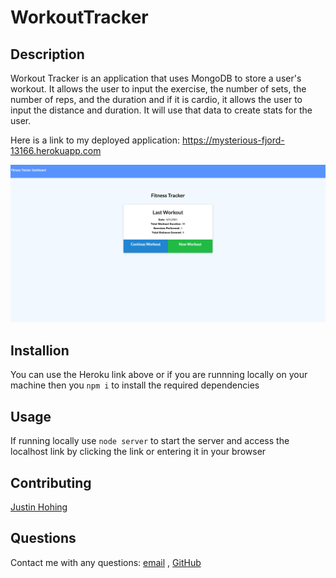 # WorkoutTracker

## Description

Workout Tracker is an application that uses MongoDB to store a user's workout. It allows the user to input the exercise, the number of sets, the number of reps, and the duration and if it is cardio, it allows the user to input the distance and duration. It will use that data to create stats for the user.

Here is a link to my deployed application: https://mysterious-fjord-13166.herokuapp.com

![Workout Tracker](./assets/WorkoutTracker.png)

## Installion
You can use the Heroku link above or if you are runnning locally on your machine then you `npm i` to install the required dependencies

## Usage

If running locally use `node server` to start the server and access the localhost link by clicking the link or entering it in your browser

## Contributing
[Justin Hohing](https://github.com/jhohing)

## Questions
Contact me with any questions: [email](mailto:jnh0627@yahoo.com) , [GitHub](https://github.com/jhohing)<br />